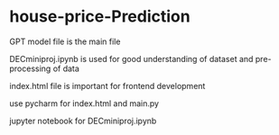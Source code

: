 # house-price-Prediction
GPT model file is the main file

DECminiproj.ipynb is used for good understanding of dataset and pre-processing of data 


index.html file is important for frontend development


use pycharm for index.html and main.py


jupyter notebook for DECminiproj.ipynb
